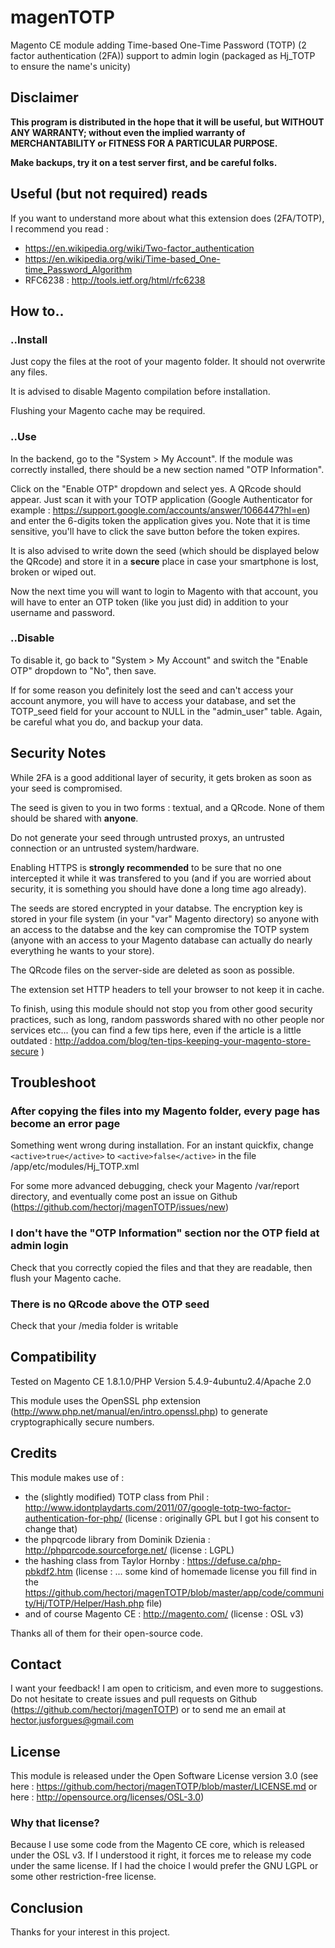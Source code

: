 magenTOTP
=========

Magento CE module adding Time-based One-Time Password (TOTP) (2 factor authentication (2FA)) support to admin login (packaged as Hj_TOTP to ensure the name's unicity)

## **Disclaimer**

**This program is distributed in the hope that it will be useful, but WITHOUT ANY WARRANTY; without even the implied warranty of MERCHANTABILITY or FITNESS FOR A PARTICULAR PURPOSE.**

**Make backups, try it on a test server first, and be careful folks.**

## Useful (but not required) reads

If you want to understand more about what this extension does (2FA/TOTP), I recommend you read :
- https://en.wikipedia.org/wiki/Two-factor_authentication
- https://en.wikipedia.org/wiki/Time-based_One-time_Password_Algorithm
- RFC6238 : http://tools.ietf.org/html/rfc6238

## How to..

### ..Install

Just copy the files at the root of your magento folder. It should not overwrite any files.

It is advised to disable Magento compilation before installation.

Flushing your Magento cache may be required.

### ..Use

In the backend, go to the "System > My Account". If the module was correctly installed, there should be a new section named "OTP Information".

Click on the "Enable OTP" dropdown and select yes. A QRcode should appear. Just scan it with your TOTP application (Google Authenticator for example : https://support.google.com/accounts/answer/1066447?hl=en) and enter the 6-digits token the application gives you. Note that it is time sensitive, you'll have to click the save button before the token expires.

It is also advised to write down the seed (which should be displayed below the QRcode) and store it in a **secure** place in case your smartphone is lost, broken or wiped out.

Now the next time you will want to login to Magento with that account, you will have to enter an OTP token (like you just did) in addition to your username and password.

### ..Disable

To disable it, go back to "System > My Account" and switch the "Enable OTP" dropdown to "No", then save.

If for some reason you definitely lost the seed and can't access your account anymore, you will have to access your database, and set the TOTP_seed field for your account to NULL in the "admin_user" table. Again, be careful what you do, and backup your data.

## Security Notes

While 2FA is a good additional layer of security, it gets broken as soon as your seed is compromised.

The seed is given to you in two forms : textual, and a QRcode. None of them should be shared with **anyone**.

Do not generate your seed through untrusted proxys, an untrusted connection or an untrusted system/hardware.

Enabling HTTPS is **strongly recommended** to be sure that no one intercepted it while it was transfered to you (and if you are worried about security, it is something you should have done a long time ago already).

The seeds are stored encrypted in your databse. The encryption key is stored in your file system (in your "var" Magento directory) so anyone with an access to the databse and the key can compromise the TOTP system (anyone with an access to your Magento database can actually do nearly everything he wants to your store).

The QRcode files on the server-side are deleted as soon as possible.

The extension set HTTP headers to tell your browser to not keep it in cache.

To finish, using this module should not stop you from other good security practices, such as long, random passwords shared with no other people nor services etc... (you can find a few tips here, even if the article is a little outdated : http://addoa.com/blog/ten-tips-keeping-your-magento-store-secure )

## Troubleshoot

### After copying the files into my Magento folder, every page has become an error page

Something went wrong during installation. For an instant quickfix, change `<active>true</active>` to `<active>false</active>` in the file /app/etc/modules/Hj_TOTP.xml

For some more advanced debugging, check your Magento /var/report directory, and eventually come post an issue on Github (https://github.com/hectorj/magenTOTP/issues/new)

### I don't have the "OTP Information" section nor the OTP field at admin login

Check that you correctly copied the files and that they are readable, then flush your Magento cache.

### There is no QRcode above the OTP seed

Check that your /media folder is writable

## Compatibility

Tested on Magento CE 1.8.1.0/PHP Version 5.4.9-4ubuntu2.4/Apache 2.0

This module uses the OpenSSL php extension (http://www.php.net/manual/en/intro.openssl.php) to generate cryptographically secure numbers.

## Credits

This module makes use of :

- the (slightly modified) TOTP class from Phil : http://www.idontplaydarts.com/2011/07/google-totp-two-factor-authentication-for-php/ (license : originally GPL but I got his consent to change that)
- the phpqrcode library from Dominik Dzienia : http://phpqrcode.sourceforge.net/ (license : LGPL)
- the hashing class from Taylor Hornby : https://defuse.ca/php-pbkdf2.htm (license : ... some kind of homemade license you fill find in the https://github.com/hectorj/magenTOTP/blob/master/app/code/community/Hj/TOTP/Helper/Hash.php file)
- and of course Magento CE : http://magento.com/ (license : OSL v3)

Thanks all of them for their open-source code.

## Contact

I want your feedback! I am open to criticism, and even more to suggestions. Do not hesitate to create issues and pull requests on Github (https://github.com/hectorj/magenTOTP) or to send me an email at hector.jusforgues@gmail.com

## License

This module is released under the Open Software License version 3.0 (see here : https://github.com/hectorj/magenTOTP/blob/master/LICENSE.md or here : http://opensource.org/licenses/OSL-3.0)

### Why that license?

Because I use some code from the Magento CE core, which is released under the OSL v3. If I understood it right, it forces me to release my code under the same license. If I had the choice I would prefer the GNU LGPL or some other restriction-free license.

## Conclusion

Thanks for your interest in this project.
